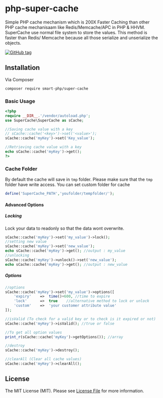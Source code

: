 # php-super-cache
Simple PHP cache mechanism which is 200X Faster Caching than other PHP cache mechanisaam like Redis/Memcache/APC in PHP &amp; HHVM. SuperCache use normal file system to store the values. This method is faster than Redis/ Memcache because all those serialize and unserialize the objects.

[![GitHub tag](https://img.shields.io/github/tag/shabeer-ali-m/php-super-cache.svg?style=flat-square)](https://github.com/shabeer-ali-m/php-super-cache/releases)

## Installation
Via Composer
``` bash
composer require smart-php/super-cache
```

### Basic Usage

```php
<?php
require __DIR__.'/vendor/autoload.php';
use SuperCache\SuperCache as sCache;

//Saving cache value with a key
// sCache::cache('<key>')->set('<value>');
sCache::cache('myKey')->set('Key_value');

//Retrieving cache value with a key
echo sCache::cache('myKey')->get();
?>
```

### Cache Folder 
By default the cache will save in `tmp` folder. Please make sure that the `tmp` folder have write access.
You can set custom folder for cache
```php
define('SuperCache_PATH','youfolder/tempfolder/');
```

#### Advanced Options
##### Locking

Lock your data to readonly so that the data wont overwrite.
```php
sCache::cache('myKey')->set('my_value')->lock();
//setting new value
sCache::cache('myKey')->set('new_value');
echo sCache::cache('myKey')->get(); //output : my_value
//unlocking
sCache::cache('myKey')->unlock()->set('new_value');
echo sCache::cache('myKey')->get(); //output : new_value
```

##### Options
```php
//options
sCache::cache('myKey')->set('my_value')->options([
    'expiry'    =>  time()+600, //time to expire
    'lock'      =>  true    //alternative method to lock or unlock
    'custom'    =>  'your customer attribute value'
]);

//isValid (To check for a valid key or to check is it expired or not)
sCache::cache('myKey')->isValid(); //true or false

//To get all option values
print_r(sCache::cache('myKey')->getOptions()); //array

//destroy
sCache::cache('myKey')->destroy();

//clearAll (Clear all cache values)
sCache::cache('myKey')->clearAll();
```

## License
The MIT License (MIT). Please see [License File](LICENSE) for more information.
